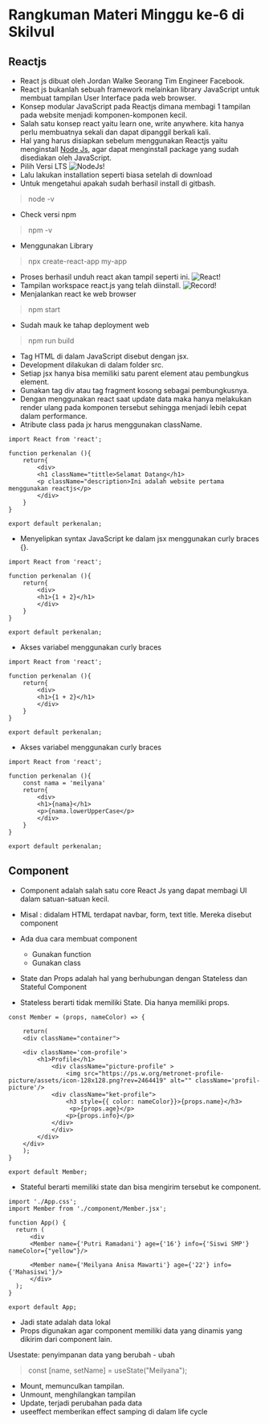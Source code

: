 # Rangkuman Materi Minggu ke-6 di Skilvul

## Reactjs

- React js dibuat oleh Jordan Walke Seorang Tim Engineer Facebook.
- React js bukanlah sebuah framework melainkan library JavaScript untuk membuat tampilan User Interface pada web browser.
- Konsep modular JavaScript pada Reactjs dimana membagi 1 tampilan pada website menjadi komponen-komponen kecil.
- Salah satu konsep react yaitu learn one, write anywhere. kita hanya perlu membuatnya sekali dan dapat dipanggil berkali kali.
- Hal yang harus disiapkan sebelum menggunakan Reactjs yaitu menginstall [Node Js](https://nodejs.org "Link Nodejs"), agar dapat menginstall package yang sudah disediakan oleh JavaScript.
- Pilih Versi LTS
![NodeJs!](lts.png "download versi lts")
- Lalu lakukan installation seperti biasa setelah di download
- Untuk mengetahui apakah sudah berhasil install di gitbash.
> node -v
- Check versi npm
> npm -v
- Menggunakan Library 
> npx create-react-app my-app
- Proses berhasil unduh react akan tampil seperti ini.
![React!](react-berhasil.jpeg "install react berhasil")
- Tampilan workspace react.js yang telah diinstall.
![Record!](workspace.jpeg "workspace react")
- Menjalankan react ke web browser
> npm start
- Sudah mauk ke tahap deployment web
> npm run build
- Tag HTML di dalam JavaScript disebut dengan jsx.
- Development dilakukan di dalam folder src.
- Setiap jsx hanya bisa memiliki satu parent element atau pembungkus element. 
- Gunakan tag div atau tag fragment kosong sebagai pembungkusnya.
- Dengan menggunakan react saat update data maka hanya melakukan render ulang pada komponen tersebut sehingga menjadi lebih cepat dalam performance.
- Atribute class pada jx harus menggunakan className.

```
import React from 'react';

function perkenalan (){
    return{
        <div>
        <h1 className="tittle>Selamat Datang</h1>
        <p className="description>Ini adalah website pertama menggunakan reactjs</p>
        </div>
    }
}

export default perkenalan;
```

- Menyelipkan syntax JavaScript ke dalam jsx menggunakan curly braces {}.

```
import React from 'react';

function perkenalan (){
    return{
        <div>
        <h1>{1 + 2}</h1>
        </div>
    }
}

export default perkenalan;
```
- Akses variabel menggunakan curly braces
```
import React from 'react';

function perkenalan (){
    return{
        <div>
        <h1>{1 + 2}</h1>
        </div>
    }
}

export default perkenalan;
```
- Akses variabel menggunakan curly braces
```
import React from 'react';

function perkenalan (){
    const nama = 'meilyana'
    return{
        <div>
        <h1>{nama}</h1>
        <p>{nama.lowerUpperCase</p>
        </div>
    }
}

export default perkenalan;
```
## Component 

- Component adalah salah satu core React Js yang dapat membagi UI dalam satuan-satuan kecil.
- Misal : didalam HTML terdapat navbar, form, text title. Mereka disebut component
- Ada dua cara membuat component

  - Gunakan function
  - Gunakan class

- State dan Props adalah hal yang berhubungan dengan Stateless dan Stateful Component
- Stateless berarti tidak memiliki State. Dia hanya memiliki props.

```
const Member = (props, nameColor) => {
  
    return(
    <div className="container">
        
    <div className='com-profile'>
        <h1>Profile</h1>
            <div className="picture-profile" >
                <img src="https://ps.w.org/metronet-profile-picture/assets/icon-128x128.png?rev=2464419" alt="" className='profil-picture'/>
            <div className="ket-profile">
                <h3 style={{ color: nameColor}}>{props.name}</h3>
                 <p>{props.age}</p>
                <p>{props.info}</p>
            </div>
            </div>
        </div>
    </div>
    );
}

export default Member;
```
- Stateful berarti memiliki state dan bisa mengirim tersebut ke component.
```
import './App.css';
import Member from './component/Member.jsx';

function App() {
  return (
      <div
      <Member name={'Putri Ramadani'} age={'16'} info={'Siswi SMP'} nameColor={"yellow"}/>

      <Member name={'Meilyana Anisa Mawarti'} age={'22'} info={'Mahasiswi'}/>
      </div>
  );
}

export default App;
```
- Jadi state adalah data lokal
- Props digunakan agar component memiliki data yang dinamis yang dikirim dari component lain.


Usestate: penyimpanan data yang berubah - ubah
> const [name, setName] = useState("Meilyana");


- Mount, memunculkan tampilan.
- Unmount, menghilangkan tampilan
- Update, terjadi perubahan pada data
- useeffect memberikan effect samping di dalam life cycle